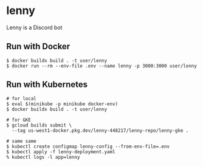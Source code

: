 # lenny
Lenny is a Discord bot

## Run with Docker
```
$ docker buildx build . -t user/lenny
$ docker run --rm --env-file .env --name lenny -p 3000:3000 user/lenny
```

## Run with Kubernetes
```
# for local
$ eval $(minikube -p minikube docker-env)
$ docker buildx build . -t user/lenny

# for GKE
$ gcloud builds submit \
  --tag us-west1-docker.pkg.dev/lenny-448217/lenny-repo/lenny-gke .

# same same
$ kubectl create configmap lenny-config --from-env-file=.env
$ kubectl apply -f lenny-deployment.yaml
% kubectl logs -l app=lenny
```